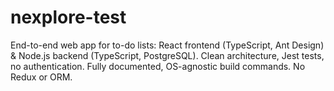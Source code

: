 # nexplore-test
End-to-end web app for to-do lists: React frontend (TypeScript, Ant Design) &amp; Node.js backend (TypeScript, PostgreSQL). Clean architecture, Jest tests, no authentication. Fully documented, OS-agnostic build commands. No Redux or ORM.
